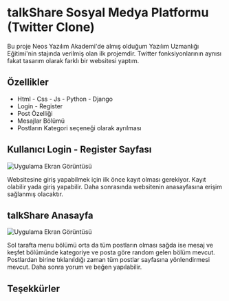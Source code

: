 
# talkShare Sosyal Medya Platformu (Twitter Clone)

Bu proje Neos Yazılım Akademi'de almış olduğum Yazılım Uzmanlığı Eğitimi'nin stajında verilmiş olan ilk projemdir.
Twitter fonksiyonlarının aynısı fakat tasarım olarak farklı bir websitesi yaptım.



## Özellikler

- Html - Css - Js - Python - Django  
- Login - Register 
- Post Özelliği
- Mesajlar Bölümü
- Postların Kategori seçeneği olarak ayrılması


  
## Kullanıcı Login - Register Sayfası

![Uygulama Ekran Görüntüsü](https://r.resimlink.com/hfviN.png)

  
Websitesine giriş yapabilmek için ilk önce kayıt olması gerekiyor. Kayıt olabilir yada giriş yapabilir.
Daha sonrasında websitenin anasayfasına erişim sağlanmış olacaktır.
## talkShare Anasayfa

![Uygulama Ekran Görüntüsü](https://r.resimlink.com/Yt_swuoF2DL.png)

Sol tarafta menu bölümü orta da tüm postların olması sağda ise mesaj ve keşfet bölümünde kategoriye ve posta göre random gelen bölüm mevcut.
Postlardan birine tıklanıldığı zaman tüm postlar sayfasına yönlendirmesi mevcut. Daha sonra yorum ve beğen yapılabilir.
## Teşekkürler
